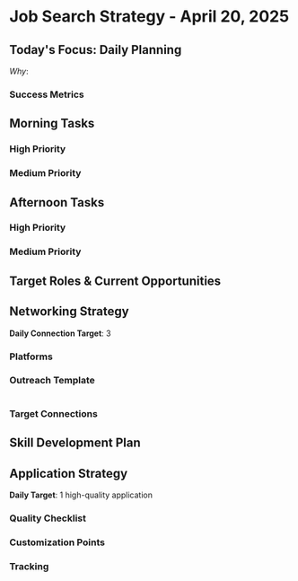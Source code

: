 # Job Search Strategy - April 20, 2025

## Today's Focus: Daily Planning
*Why*: 

### Success Metrics

## Morning Tasks

### High Priority

### Medium Priority

## Afternoon Tasks

### High Priority

### Medium Priority

## Target Roles & Current Opportunities

## Networking Strategy
**Daily Connection Target**: 3

### Platforms

### Outreach Template
```

```

### Target Connections

## Skill Development Plan

## Application Strategy
**Daily Target**: 1 high-quality application

### Quality Checklist

### Customization Points

### Tracking
